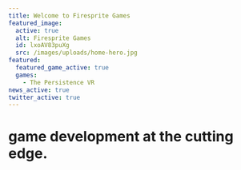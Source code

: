 ```yaml
---
title: Welcome to Firesprite Games
featured_image:
  active: true
  alt: Firesprite Games
  id: lxoAV83puXg
  src: /images/uploads/home-hero.jpg
featured:
  featured_game_active: true
  games:
    - The Persistence VR
news_active: true
twitter_active: true
---
```

# game development at the cutting edge.
